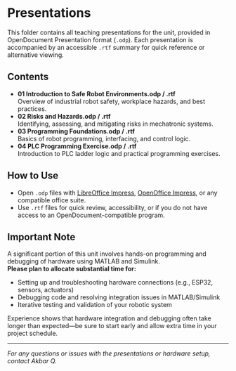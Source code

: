 # Presentations

This folder contains all teaching presentations for the unit, provided in OpenDocument Presentation format (`.odp`). Each presentation is accompanied by an accessible `.rtf` summary for quick reference or alternative viewing.

## Contents

- **01 Introduction to Safe Robot Environments.odp / .rtf**  
  Overview of industrial robot safety, workplace hazards, and best practices.
- **02 Risks and Hazards.odp / .rtf**  
  Identifying, assessing, and mitigating risks in mechatronic systems.
- **03 Programming Foundations.odp / .rtf**  
  Basics of robot programming, interfacing, and control logic.
- **04 PLC Programming Exercise.odp / .rtf**  
  Introduction to PLC ladder logic and practical programming exercises.

## How to Use

- Open `.odp` files with [LibreOffice Impress](https://www.libreoffice.org/), [OpenOffice Impress](https://www.openoffice.org/), or any compatible office suite.
- Use `.rtf` files for quick review, accessibility, or if you do not have access to an OpenDocument-compatible program.

## Important Note

A significant portion of this unit involves hands-on programming and debugging of hardware using MATLAB and Simulink.  
**Please plan to allocate substantial time for:**
- Setting up and troubleshooting hardware connections (e.g., ESP32, sensors, actuators)
- Debugging code and resolving integration issues in MATLAB/Simulink
- Iterative testing and validation of your robotic system

Experience shows that hardware integration and debugging often take longer than expected—be sure to start early and allow extra time in your project schedule.

---

*For any questions or issues with the presentations or hardware setup, contact Akbar Q.*